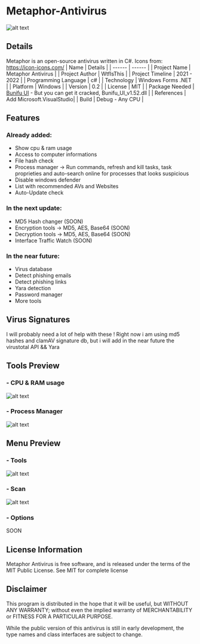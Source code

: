 # Metaphor-Antivirus
![alt text](https://github.com/Wtf-Is-This-x1337/Metaphor-Antivirus/blob/main/Images/Main.png?raw=true)
## Details
Metaphor is an open-source antivirus written in C#.
Icons from: https://icon-icons.com/ 
| Name | Details |
| ------ | ------ |
| Project Name | Metaphor Antivirus |
| Project Author | WtfIsThis |
| Project Timeline | 2021 - 2022 |
| Programming Language | c# |
| Technology | Windows Forms .NET |
| Platform | Windows |
| Version | 0.2 |
| License | MIT |
| Package Needed | [Bunifu UI](https://bunifuframework.com/) - But you can get it cracked, Bunifu_UI_v1.52.dll |
| References | Add Microsoft.VisualStudio|
| Build | Debug - Any CPU |

## Features           
### Already added:
- Show cpu & ram usage
- Access to computer informations
- File hash check
- Process manager -> Run commands, refresh and kill tasks, task proprieties and auto-search online for processes that looks suspicious
- Disable windows defender 
- List with recommended AVs and Websites
- Auto-Update check
### In the next update:
- MD5 Hash changer (SOON)
- Encryption tools -> MD5, AES, Base64 (SOON)
- Decryption tools -> MD5, AES, Base64 (SOON)
- Interface Traffic Watch (SOON)
### In the near future:
- Virus database
- Detect phishing emails
- Detect phishing links
- Yara detection
- Password manager
- More tools

## Virus Signatures
I will probably need a lot of help with these
! Right now i am using md5 hashes and clamAV signature db, but i will add in the near future the virustotal API && Yara

## Tools Preview      
### - CPU & RAM usage                           
![alt text](https://github.com/Wtf-Is-This-x1337/Metaphor-Antivirus/blob/main/Images/CpuAndRamUsage.png?raw=true)

### - Process Manager                         
![alt text](https://github.com/Wtf-Is-This-x1337/Metaphor-Antivirus/blob/main/Images/processManager.png?raw=true)
              
## Menu Preview           

### - Tools
![alt text](https://github.com/Wtf-Is-This-x1337/Metaphor-Antivirus/blob/main/Images/tools.png?raw=true)
          
### - Scan
![alt text](https://github.com/Wtf-Is-This-x1337/Metaphor-Antivirus/blob/main/Images/scan.png?raw=true)

### - Options 
SOON

## License Information
Metaphor Antivirus is free software, and is released under the terms of the MIT Public License. See MIT for complete license

## Disclaimer
This program is distributed in the hope that it will be useful, but WITHOUT ANY WARRANTY; without even the implied warranty of MERCHANTABILITY or FITNESS FOR A PARTICULAR PURPOSE.

While the public version of this antivirus is still in early development, the type names and class interfaces are subject to change.
